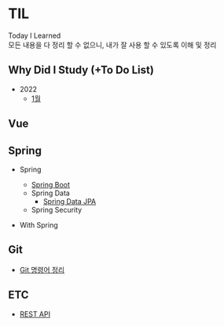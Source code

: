 # TIL
Today I Learned <br>
모든 내용을 다 정리 할 수 없으니, 내가 잘 사용 할 수 있도록 이해 및 정리

## Why Did I Study (+To Do List)
+ 2022
	+ [1월](wdis/22-01.md)

## Vue

## Spring
+ Spring
	+ [Spring Boot](spring/springBoot.md)
	+ Spring Data
		+ [Spring Data JPA](spring/springData/springDataJPA.md)
	+ Spring Security

+ With Spring

## Git
+ [Git 명령어 정리](git/git.md)

## ETC
+ [REST API](etc/restApi.md)